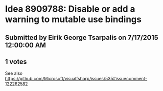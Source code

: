 # Idea 8909788: Disable or add a warning to mutable use bindings #

## Submitted by Eirik George Tsarpalis on 7/17/2015 12:00:00 AM

## 1 votes

See also https://github.com/Microsoft/visualfsharp/issues/535#issuecomment-122262582




